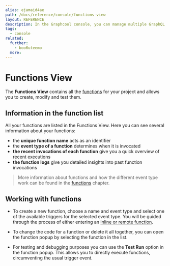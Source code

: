 ```yaml
---
alias: ejamaid4ae
path: /docs/reference/console/functions-view
layout: REFERENCE
description: In the Graphcool console, you can manage multiple GraphQL projects, define your GraphQL schema and create or modify your data set.
tags:
  - console
related:
  further:
    - boo6uteemo
  more:
---
```


# Functions View

The **Functions View** contains all the [functions](!alias-boo6uteemo) for your project and allows you to create, modify and test them.

## Information in the function list

All your functions are listed in the Functions View. Here you can see several information about your functions:

* the **unique function name** acts as an identifier
* the **event type of a function** determines when it is invocated
* **the recent invocations of each function** give you a quick overview of recent executions
* **the function logs** give you detailed insights into past function invocations

> More information about functions and how the different event type work can be found in the [functions](!alias-boo6uteemo) chapter.

## Working with functions

* To create a new function, choose a name and event type and select one of the available triggers for the selected event type. You will be guided through the process of either entering an [inline or remote function](!alias-boo6uteemo#function-runtime).

* To change the code for a function or delete it all together, you can open the function popup by selecting the function in the list.

* For testing and debugging purposes you can use the **Test Run** option in the function popup. This allows you to directly execute functions, circumventing the usual trigger event.
